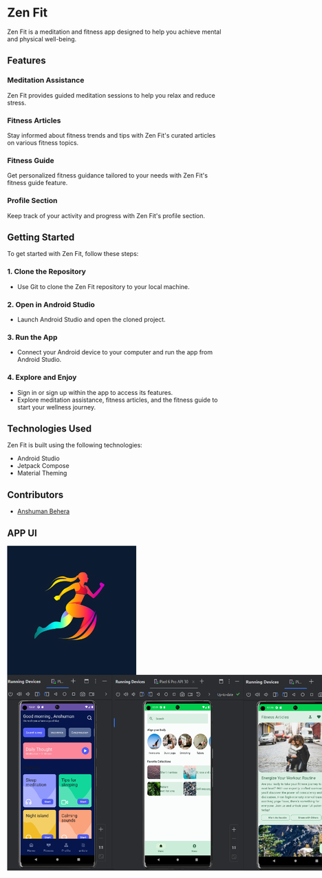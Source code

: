 # Zen Fit

Zen Fit is a meditation and fitness app designed to help you achieve mental and physical well-being.

## Features

### Meditation Assistance

Zen Fit provides guided meditation sessions to help you relax and reduce stress.

### Fitness Articles

Stay informed about fitness trends and tips with Zen Fit's curated articles on various fitness topics.

### Fitness Guide

Get personalized fitness guidance tailored to your needs with Zen Fit's fitness guide feature.

### Profile Section

Keep track of your activity and progress with Zen Fit's profile section.

## Getting Started

To get started with Zen Fit, follow these steps:
### 1. Clone the Repository
- Use Git to clone the Zen Fit repository to your local machine.

### 2. Open in Android Studio
- Launch Android Studio and open the cloned project.

### 3. Run the App
- Connect your Android device to your computer and run the app from Android Studio.

### 4. Explore and Enjoy
- Sign in or sign up within the app to access its features.
- Explore meditation assistance, fitness articles, and the fitness guide to start your wellness journey.


## Technologies Used

Zen Fit is built using the following technologies:
- Android Studio
- Jetpack Compose
- Material Theming

## Contributors

- [Anshuman Behera](https://www.linkedin.com/in/anshuman-behera27/)


## APP UI 
<img src="ZenFit/first.png" alt="Image" align="center" width="300">

<div style="display: flex; justify-content: space-between;">
    <img src="ZenFit/HomePage.png" alt="Image" width="250">
    <img src="ZenFit/fitpro.png" alt="Image" width="300">
    <img src="ZenFit/Article.png" alt="Image" width="250">
</div>




